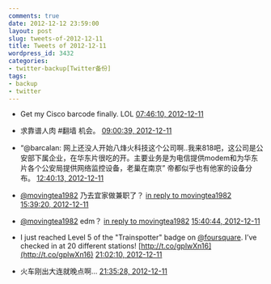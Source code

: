 ```yaml
---
comments: true
date: 2012-12-12 23:59:00
layout: post
slug: tweets-of-2012-12-11
title: Tweets of 2012-12-11
wordpress_id: 3432
categories:
- twitter-backup[Twitter备份]
tags:
- backup
- twitter
---
```





  * Get my Cisco barcode finally. LOL [07:46:10, 2012-12-11](http://twitter.com/gfrog/statuses/278284504366448641)





  * 求靠谱人肉 #翻墙 机会。 [09:00:39, 2012-12-11](http://twitter.com/gfrog/statuses/278303246852968449)





  * “@barcalan: 网上还没人开始八烽火科技这个公司啊..我来818吧，这公司是公安部下属企业，在华东片很吃的开。主要业务是为电信提供modem和为华东片各个公安局提供网络监控设备，老巢在南京” 帝都似乎也有他家的设备分布。 [12:40:13, 2012-12-11](http://twitter.com/gfrog/statuses/278358503263977473)





  * [@movingtea1982](http://twitter.com/movingtea1982) 乃去宜家做兼职了？ [in reply to movingtea1982](http://twitter.com/movingtea1982/statuses/278403289484251136) [15:39:20, 2012-12-11](http://twitter.com/gfrog/statuses/278403581395234816)





  * [@movingtea1982](http://twitter.com/movingtea1982) edm？ [in reply to movingtea1982](http://twitter.com/movingtea1982/statuses/278403632007888896) [15:40:44, 2012-12-11](http://twitter.com/gfrog/statuses/278403932848525312)





  * I just reached Level 5 of the "Trainspotter" badge on [@foursquare](http://twitter.com/foursquare). I’ve checked in at 20 different stations! [http://t.co/gplwXn16](http://t.co/gplwXn16) [21:02:10, 2012-12-11](http://twitter.com/gfrog/statuses/278484823818006531)





  * 火车刚出大连就晚点啊... [21:35:28, 2012-12-11](http://twitter.com/gfrog/statuses/278493204666535937)




